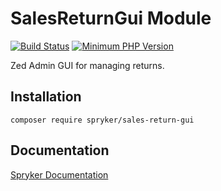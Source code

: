 # SalesReturnGui Module
[![Build Status](https://travis-ci.org/spryker/sales-return-gui.svg)](https://travis-ci.org/spryker/sales-return-gui)
[![Minimum PHP Version](https://img.shields.io/badge/php-%3E%3D%207.2-8892BF.svg)](https://php.net/)

Zed Admin GUI for managing returns.

## Installation

```
composer require spryker/sales-return-gui
```

## Documentation

[Spryker Documentation](https://academy.spryker.com/developing_with_spryker/module_guide/modules.html)
